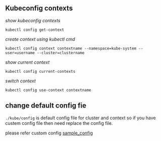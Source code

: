 ## Kubeconfig contexts

*show kubeconfig contexts*

`kubectl config get-context`

*create context using kubectl cmd*

`kubectl config context contextname --namespace=kube-system --user=username --cluster=clustername`

*show current context*

`kubectl config current-contexts`

*switch context* 

`kubectl config use-context contextname` 

## change default config fie

 `./kube/config` is default config file for cluster and context so if you have custem config file then need replace the config file.
 
 please refer custom config [sample_config](https://github.com/narendrakoganti7/kubernetes/blob/master/kubeconfig_contexts/sample_config)
    

                        
                           
                           

